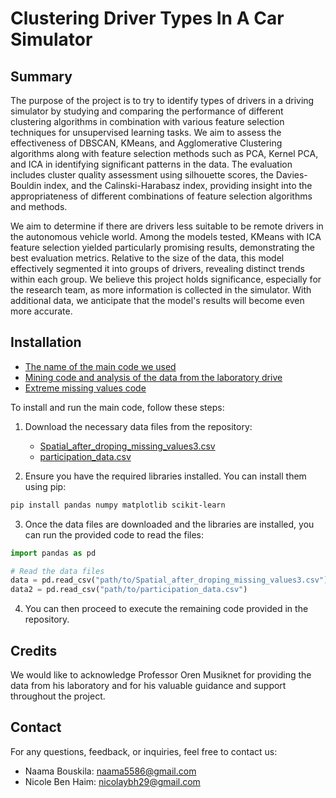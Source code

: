 # Clustering Driver Types In A Car Simulator

## Summary

The purpose of the project is to try to identify types of drivers in a driving simulator by studying and comparing the performance of different clustering algorithms in combination with various feature selection techniques for unsupervised learning tasks. We aim to assess the effectiveness of DBSCAN, KMeans, and Agglomerative Clustering algorithms along with feature selection methods such as PCA, Kernel PCA, and ICA in identifying significant patterns in the data. The evaluation includes cluster quality assessment using silhouette scores, the Davies-Bouldin index, and the Calinski-Harabasz index, providing insight into the appropriateness of different combinations of feature selection algorithms and methods.

We aim to determine if there are drivers less suitable to be remote drivers in the autonomous vehicle world. Among the models tested, KMeans with ICA feature selection yielded particularly promising results, demonstrating the best evaluation metrics. Relative to the size of the data, this model effectively segmented it into groups of drivers, revealing distinct trends within each group. We believe this project holds significance, especially for the research team, as more information is collected in the simulator. With additional data, we anticipate that the model's results will become even more accurate.

## Installation

- [The name of the main code we used](https://github.com/naama5586/machine-learning-naama-and-nicole/blob/main/final%20project%20nicole%26naama.ipynb)
- [Mining code and analysis of the data from the laboratory drive](https://github.com/naama5586/machine-learning-naama-and-nicole/blob/main/data%20from%20drive.py)
- [Extreme missing values code](https://github.com/naama5586/machine-learning-naama-and-nicole/blob/main/drop%20columns.ipynb)

To install and run the main code, follow these steps:

1. Download the necessary data files from the repository:
   - [Spatial_after_droping_missing_values3.csv](https://github.com/naama5586/machine-learning-naama-and-nicole/blob/main/Spatial_after_droping_missing_values3.csv)
   - [participation_data.csv](https://github.com/naama5586/machine-learning-naama-and-nicole/blob/main/participation_data.csv)

2. Ensure you have the required libraries installed. You can install them using pip:

```bash
pip install pandas numpy matplotlib scikit-learn
```

3. Once the data files are downloaded and the libraries are installed, you can run the provided code to read the files:

```python
import pandas as pd

# Read the data files
data = pd.read_csv("path/to/Spatial_after_droping_missing_values3.csv")
data2 = pd.read_csv("path/to/participation_data.csv")
```

4. You can then proceed to execute the remaining code provided in the repository.

## Credits

We would like to acknowledge Professor Oren Musiknet for providing the data from his laboratory and for his valuable guidance and support throughout the project.

## Contact

For any questions, feedback, or inquiries, feel free to contact us:

- Naama Bouskila: [naama5586@gmail.com](mailto:naama5586@gmail.com)
- Nicole Ben Haim: [nicolaybh29@gmail.com](mailto:nicolaybh29@gmail.com)
